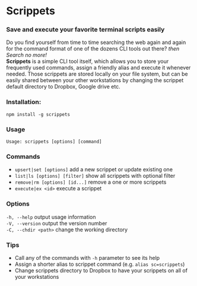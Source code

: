 # Scrippets

### Save and execute your favorite terminal scripts easily

Do you find yourself from time to time searching the web again and again for the command format of one of the dozens 
CLI tools out there? _then Search no more!_  
**Scrippets** is a simple CLI tool itself, which allows you to store your frequently used commands, assign a friendly
alias and execute it whenever needed. Those scrippets are stored locally on your file system, but can be easily shared
between your other workstations by changing the scrippet default directory to Dropbox, Google drive etc.

### Installation:
`npm install -g scrippets`

### Usage
`Usage: scrippets [options] [command]`

### Commands
* `upsert|set [options]`         add a new scrippet or update existing one    
* `list|ls [options] [filter]`   show all scrippets with optional filter  
* `remove|rm [options] [id...]`  remove a one or more scrippets  
* `execute|ex <id>`              execute a scrippet

### Options
`-h, --help`          output usage information  
`-V, --version`       output the version number  
`-C, --chdir <path>`  change the working directory  

### Tips
* Call any of the commands with `-h` parameter to see its help
* Assign a shorter alias to scrippet command (e.g. `alias sc=scrippets`)
* Change scrippets directory to Dropbox to have your scrippets on all of your workstations